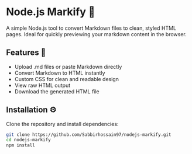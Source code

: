 # Node.js Markify 📝

A simple Node.js tool to convert Markdown files to clean, styled HTML pages. Ideal for quickly previewing your markdown content in the browser.

## Features 🚀

- Upload .md files or paste Markdown directly
- Convert Markdown to HTML instantly
- Custom CSS for clean and readable design
- View raw HTML output
- Download the generated HTML file

## Installation ⚙️

Clone the repository and install dependencies:

```bash
git clone https://github.com/Sabbirhossain97/nodejs-markify.git
cd nodejs-markify
npm install
